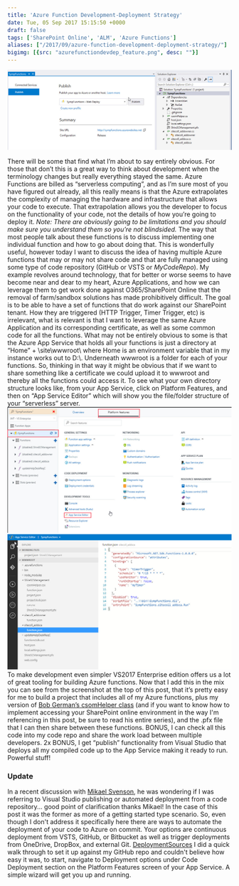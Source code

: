 ```yaml
---
title: 'Azure Function Development-Deployment Strategy'
date: Tue, 05 Sep 2017 15:15:50 +0000
draft: false
tags: ['SharePoint Online', 'ALM', 'Azure Functions']
aliases: ["/2017/09/azure-function-development-deployment-strategy/"]
bigimg: [{src: "azurefunctiondevdep_feature.png", desc: ""}]
---
```


![VS.jpg](VS.jpg)

There will be some that find what I’m about to say entirely obvious. For those that don’t this is a great way to think about development when the terminology changes but really everything stayed the same. Azure Functions are billed as “serverless computing”, and as I’m sure most of you have figured out already, all this really means is that the Azure extrapolates the complexity of managing the hardware and infrastructure that allows your code to execute. That extrapolation allows you the developer to focus on the functionality of your code, not the details of how you’re going to deploy it. _Note: There are obviously going to be limitations and you should make sure you understand them so you’re not blindsided._ The way that most people talk about these functions is to discuss implementing one individual function and how to go about doing that. This is wonderfully useful, however today I want to discuss the idea of having multiple Azure functions that may or may not share code and that are fully managed using some type of code repository (GitHub or VSTS or _MyCodeRepo_). My example revolves around technology, that for better or worse seems to have become near and dear to my heart, Azure Applications, and how we can leverage them to get work done against O365/SharePoint Online that the removal of farm/sandbox solutions has made prohibitively difficult. The goal is to be able to have a set of functions that do work against our SharePoint tenant. How they are triggered (HTTP Trigger, Timer Trigger, etc) is irrelevant, what is relevant is that I want to leverage the same Azure Application and its corresponding certificate, as well as some common code for all the functions. What may not be entirely obvious to some is that the Azure App Service that holds all your functions is just a directory at “Home” + \\site\\wwwroot\\ where Home is an environment variable that in my instance works out to D:\\. Underneath wwwroot is a folder for each of your functions. So, thinking in that way it might be obvious that if we want to share something like a certificate we could upload it to wwwroot and thereby all the functions could access it. To see what your own directory structure looks like, from your App Service, click on Platform Features, and then on “App Service Editor” which will show you the file/folder structure of your “serverless” server.
![AppServiceFeatures](AppServiceFeatures.jpg)
![AppServiceEditor](AppServiceEditor.jpg)
To make development even simpler VS2017 Enterprise edition offers us a lot of great tooling for building Azure functions. Now that I add this in the mix you can see from the screenshot at the top of this post, that it’s pretty easy for me to build a project that includes all of my Azure functions, plus my version of [Bob German’s csomHelper class](https://bob1german.com/2017/06/24/az-func-csom/) (and if you want to know how to implement accessing your SharePoint online environment in the way I'm referencing in this post, be sure to read his entire series), and the .pfx file that I can then share between these functions. BONUS, I can check all this code into my code repo and share the work load between multiple developers. 2x BONUS, I get “publish” functionality from Visual Studio that deploys all my compiled code up to the App Service making it ready to run. Powerful stuff!

### Update

In a recent discussion with [Mikael Svenson](https://twitter.com/mikaelsvenson), he was wondering if I was referring to Visual Studio publishing or automated deployment from a code repository... good point of clarification thanks Mikael! In the case of this post it was the former as more of a getting started type scenario. So, even though I don't address it specifically here there are ways to automate the deployment of your code to Azure on commit. Your options are continuous deployment from VSTS, GitHub, or Bitbucket as well as trigger deployments from OneDrive, DropBox, and external Git. [DeploymentSources](http://julieturner.net/wp-content/uploads/2017/09/DeploymentSources.jpg) I did a quick walk through to set it up against my GitHub repo and couldn't believe how easy it was, to start, navigate to Deployment options under Code Deployment section on the Platform Features screen of your App Service. A simple wizard will get you up and running.
